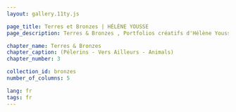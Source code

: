 ```yaml
---
layout: gallery.11ty.js

page_title: Terres et Bronzes | HÉLÈNE YOUSSE
page_description: Terres & Bronzes , Portfolios créatifs d'Hélène Yousse .

chapter_name: Terres & Bronzes
chapter_caption: (Pélerins - Vers Ailleurs - Animals)
chapter_number: 3

collection_id: bronzes
number_of_columns: 5

lang: fr
tags: fr
---
```


